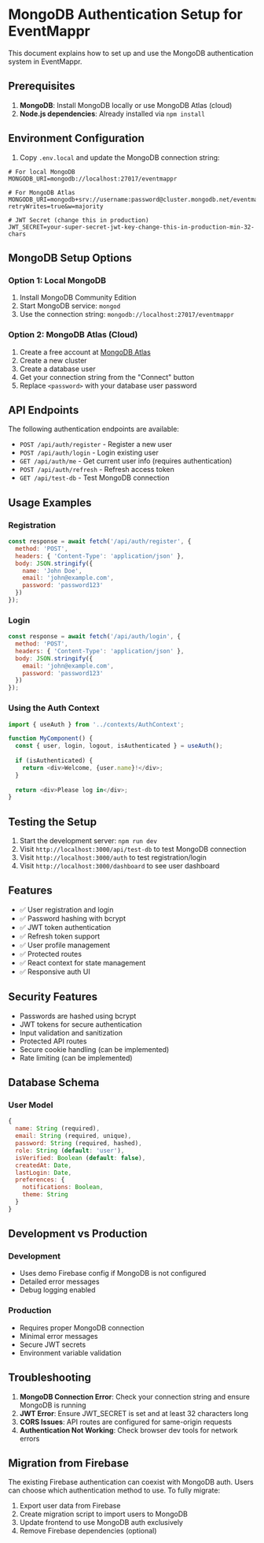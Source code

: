# MongoDB Authentication Setup for EventMappr

This document explains how to set up and use the MongoDB authentication system in EventMappr.

## Prerequisites

1. **MongoDB**: Install MongoDB locally or use MongoDB Atlas (cloud)
2. **Node.js dependencies**: Already installed via `npm install`

## Environment Configuration

1. Copy `.env.local` and update the MongoDB connection string:

```env
# For local MongoDB
MONGODB_URI=mongodb://localhost:27017/eventmappr

# For MongoDB Atlas
MONGODB_URI=mongodb+srv://username:password@cluster.mongodb.net/eventmappr?retryWrites=true&w=majority

# JWT Secret (change this in production)
JWT_SECRET=your-super-secret-jwt-key-change-this-in-production-min-32-chars
```

## MongoDB Setup Options

### Option 1: Local MongoDB
1. Install MongoDB Community Edition
2. Start MongoDB service: `mongod`
3. Use the connection string: `mongodb://localhost:27017/eventmappr`

### Option 2: MongoDB Atlas (Cloud)
1. Create a free account at [MongoDB Atlas](https://www.mongodb.com/atlas)
2. Create a new cluster
3. Create a database user
4. Get your connection string from the "Connect" button
5. Replace `<password>` with your database user password

## API Endpoints

The following authentication endpoints are available:

- `POST /api/auth/register` - Register a new user
- `POST /api/auth/login` - Login existing user
- `GET /api/auth/me` - Get current user info (requires authentication)
- `POST /api/auth/refresh` - Refresh access token
- `GET /api/test-db` - Test MongoDB connection

## Usage Examples

### Registration
```javascript
const response = await fetch('/api/auth/register', {
  method: 'POST',
  headers: { 'Content-Type': 'application/json' },
  body: JSON.stringify({
    name: 'John Doe',
    email: 'john@example.com',
    password: 'password123'
  })
});
```

### Login
```javascript
const response = await fetch('/api/auth/login', {
  method: 'POST',
  headers: { 'Content-Type': 'application/json' },
  body: JSON.stringify({
    email: 'john@example.com',
    password: 'password123'
  })
});
```

### Using the Auth Context
```javascript
import { useAuth } from '../contexts/AuthContext';

function MyComponent() {
  const { user, login, logout, isAuthenticated } = useAuth();
  
  if (isAuthenticated) {
    return <div>Welcome, {user.name}!</div>;
  }
  
  return <div>Please log in</div>;
}
```

## Testing the Setup

1. Start the development server: `npm run dev`
2. Visit `http://localhost:3000/api/test-db` to test MongoDB connection
3. Visit `http://localhost:3000/auth` to test registration/login
4. Visit `http://localhost:3000/dashboard` to see user dashboard

## Features

- ✅ User registration and login
- ✅ Password hashing with bcrypt
- ✅ JWT token authentication
- ✅ Refresh token support
- ✅ User profile management
- ✅ Protected routes
- ✅ React context for state management
- ✅ Responsive auth UI

## Security Features

- Passwords are hashed using bcrypt
- JWT tokens for secure authentication
- Input validation and sanitization
- Protected API routes
- Secure cookie handling (can be implemented)
- Rate limiting (can be implemented)

## Database Schema

### User Model
```javascript
{
  name: String (required),
  email: String (required, unique),
  password: String (required, hashed),
  role: String (default: 'user'),
  isVerified: Boolean (default: false),
  createdAt: Date,
  lastLogin: Date,
  preferences: {
    notifications: Boolean,
    theme: String
  }
}
```

## Development vs Production

### Development
- Uses demo Firebase config if MongoDB is not configured
- Detailed error messages
- Debug logging enabled

### Production
- Requires proper MongoDB connection
- Minimal error messages
- Secure JWT secrets
- Environment variable validation

## Troubleshooting

1. **MongoDB Connection Error**: Check your connection string and ensure MongoDB is running
2. **JWT Error**: Ensure JWT_SECRET is set and at least 32 characters long
3. **CORS Issues**: API routes are configured for same-origin requests
4. **Authentication Not Working**: Check browser dev tools for network errors

## Migration from Firebase

The existing Firebase authentication can coexist with MongoDB auth. Users can choose which authentication method to use. To fully migrate:

1. Export user data from Firebase
2. Create migration script to import users to MongoDB
3. Update frontend to use MongoDB auth exclusively
4. Remove Firebase dependencies (optional)
